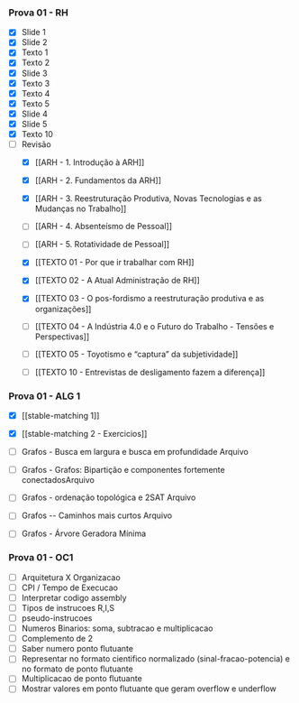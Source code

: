
### Prova 01 - RH
- [x] Slide 1
- [x] Slide 2
- [x] Texto 1
- [x] Texto 2
- [x] Slide 3
- [x] Texto 3
- [x] Texto 4
- [x] Texto 5
- [x] Slide 4
- [x] Slide 5
- [x] Texto 10
- [ ] Revisão
	- [x] [[ARH - 1. Introdução à ARH]]
	- [x] [[ARH - 2. Fundamentos da ARH]]
	- [x] [[ARH - 3. Reestruturação Produtiva, Novas Tecnologias e as Mudanças no Trabalho]]
	- [ ] [[ARH - 4. Absenteísmo de Pessoal]]
	- [ ] [[ARH - 5. Rotatividade de Pessoal]]
	- [x] [[TEXTO 01 - Por que ir trabalhar com RH]]
	- [x] [[TEXTO 02 - A Atual Administração de RH]]
	- [x] [[TEXTO 03 - O pos-fordismo a reestruturação produtiva e as organizações]]
	- [ ] [[TEXTO 04 - A Indústria 4.0 e o Futuro do Trabalho - Tensões e Perspectivas]]
	- [ ] [[TEXTO 05 - Toyotismo e “captura” da subjetividade]]
	- [ ] [[TEXTO 10 - Entrevistas de desligamento fazem a diferença]]


### Prova 01 - ALG 1
- [x] [[stable-matching 1]]
- [x] [[stable-matching 2 - Exercicios]]
- [ ] Grafos - Busca em largura e busca em profundidade Arquivo
- [ ] Grafos - Grafos: Bipartição e componentes fortemente conectadosArquivo
- [ ] Grafos - ordenação topológica e 2SAT Arquivo
- [ ] Grafos -- Caminhos mais curtos Arquivo
- [ ] Grafos - Árvore Geradora Mínima


### Prova 01 - OC1
- [ ] Arquitetura X Organizacao
- [ ] CPI / Tempo de Execucao
- [ ] Interpretar codigo assembly
- [ ] Tipos de instrucoes R,I,S
- [ ] pseudo-instrucoes
- [ ] Numeros Binarios: soma, subtracao e multiplicacao
- [ ] Complemento de 2
- [ ] Saber numero ponto flutuante
- [ ] Representar no formato cientifico normalizado (sinal-fracao-potencia) e no formato de ponto flutuante
- [ ] Multiplicacao de ponto flutuante
- [ ] Mostrar valores em ponto flutuante que geram overflow e underflow

